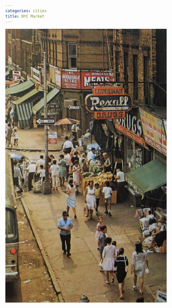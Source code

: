 ```yaml
---
categories: cities
title: NYC Market
---
```


![nycmarket](https://raw.githubusercontent.com/muneer78/muneer78.github.io/master/images/NYC15.jpg)



